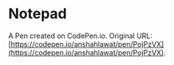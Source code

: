 # Notepad

A Pen created on CodePen.io. Original URL: [https://codepen.io/anshahlawat/pen/PojPzVX](https://codepen.io/anshahlawat/pen/PojPzVX).


